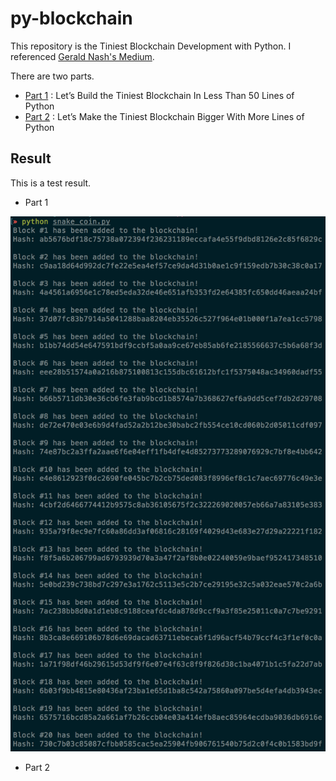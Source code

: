 # py-blockchain

  This repository is the Tiniest Blockchain Development with Python. I referenced [Gerald Nash's Medium](https://medium.com/crypto-currently/lets-build-the-tiniest-blockchain-e70965a248b).

  There are two parts.

  * [Part 1](https://medium.com/crypto-currently/lets-build-the-tiniest-blockchain-e70965a248b) : Let’s Build the Tiniest Blockchain In Less Than 50 Lines of Python
  * [Part 2](https://medium.com/crypto-currently/lets-make-the-tiniest-blockchain-bigger-ac360a328f4d) : Let’s Make the Tiniest Blockchain Bigger With More Lines of Python

## Result

  This is a test result.

  * Part 1

  ![](/part1/image/part1.png)

  * Part 2
